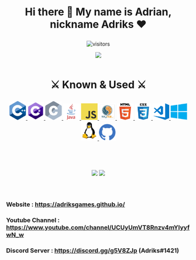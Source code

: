 # <p align="center">Hi there 👋 My name is Adrian, nickname Adriks ❤️</p>

<p align="center">
  <img src="https://komarev.com/ghpvc/?username=AdriksOwy" alt="visitors" />
</p>

<p align="center">
  <img src="https://github-profile-trophy.vercel.app/?username=AdriksOwy&column=7&theme=onedark&no-frame=true" width="1000px">
</p>

<pre></pre>

# <p align="center">⚔️ Known & Used ⚔️</p>

<div align="center">
<a href="https://isocpp.org/" title="C++">
  <img width="45" src="./assets/cpp.png" alt="C++">
</a>
    
<a href="https://docs.microsoft.com/en-us/dotnet/csharp/" title="C#">
  <img width="45" src="./assets/csharp.png" alt="C#">
</a>

<a href="https://www.cprogramming.com/" title="C">
  <img width="45" src="./assets/c.png" alt="C">
</a>

<a href="" title="Java">
  <img width="45" src="./assets/java.png" alt="Java">
</a>

<a href="https://developer.mozilla.org/en-US/docs/Web/JavaScript" title="Javascript">
  <img width="45" src="https://raw.githubusercontent.com/github/explore/master/topics/javascript/javascript.png" alt="JavaScript">
</a>

<a href="https://www.mysql.com/" title="MySQL">
  <img width="45" src="./assets/mysql.png" alt="MySQL">
</a>
  
<a href="https://developer.mozilla.org/en-US/docs/Web/HTML" title="HTML">
  <img width="45" src="https://raw.githubusercontent.com/github/explore/master/topics/html/html.png" alt="HTML">
</a>

<a href="https://developer.mozilla.org/en-US/docs/Web/CSS" title="CSS">
  <img width="45" src="https://raw.githubusercontent.com/github/explore/master/topics/css/css.png" alt="CSS">
</a>

<a href="https://code.visualstudio.com/" title="Visual-Studio-Code">
  <img width="45" src="https://raw.githubusercontent.com/github/explore/master/topics/visual-studio-code/visual-studio-code.png" alt="VisualStudio-Code">
</a>

<a href="https://www.microsoft.com/en-US/windows" title="Windows">
  <img width="45" src="./assets/windows.png" alt="Windows">
</a>

<a href="https://www.linux.org/" title="Linux">
  <img width="45" src="./assets/tux.svg" alt="Linux">
</a>

<a href="https://github.com/" title="GitHub">
  <img width="45" src="./assets/github.png" alt="GitHub">
</a>
</div><br>

<pre></pre><br>

<p align="center">
  <img align="center" src="https://github-readme-stats.vercel.app/api?username=AdriksOwy&count_private=true&show_icons=true&theme=tokyonight" />
  <img align="center" src="https://github-readme-stats.vercel.app/api/top-langs/?username=AdriksOwy&layout=compact&theme=tokyonight" />
</p><br>

<pre></pre>

### Website : https://adriksgames.github.io/ <br>
### Youtube Channel : https://www.youtube.com/channel/UCUyUmVT8Rnzv4mYIyyfwN_w <br>
### Discord Server : https://discord.gg/g5V8ZJp (Adriks#1421) <br>

<pre></pre>
